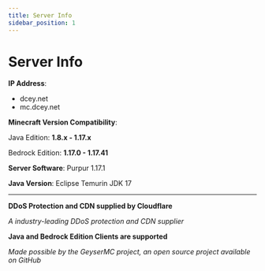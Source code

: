 ```yaml
---
title: Server Info
sidebar_position: 1
---
```


# Server Info

**IP Address**:

- dcey.net
- mc.dcey.net

**Minecraft Version Compatibility**:

Java Edition: **1.8.x - 1.17.x**

Bedrock Edition: **1.17.0 - 1.17.41**

**Server Software**: Purpur 1.17.1

**Java Version**: Eclipse Temurin JDK 17

---

**DDoS Protection and CDN supplied by Cloudflare**

*A industry-leading DDoS protection and CDN supplier*

**Java and Bedrock Edition Clients are supported**

*Made possible by the GeyserMC project, an open source project available on GitHub*
